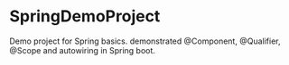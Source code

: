 # SpringDemoProject

Demo project for Spring basics.
demonstrated @Component, @Qualifier, @Scope and autowiring in Spring boot.
